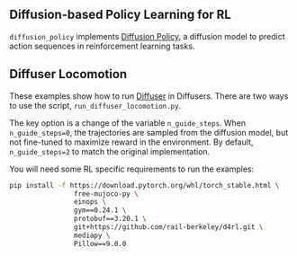 
## Diffusion-based Policy Learning for RL

`diffusion_policy` implements <a href="https://diffusion-policy.cs.columbia.edu/">Diffusion Policy</a>, a diffusion model to predict action sequences in reinforcement learning tasks.


## Diffuser Locomotion

These examples show how to run [Diffuser](https://arxiv.org/abs/2205.09991) in Diffusers.
There are two ways to use the script, `run_diffuser_locomotion.py`.

The key option is a change of the variable `n_guide_steps`.
When `n_guide_steps=0`, the trajectories are sampled from the diffusion model, but not fine-tuned to maximize reward in the environment.
By default, `n_guide_steps=2` to match the original implementation.


You will need some RL specific requirements to run the examples:

```sh
pip install -f https://download.pytorch.org/whl/torch_stable.html \
                free-mujoco-py \
                einops \
                gym==0.24.1 \
                protobuf==3.20.1 \
                git+https://github.com/rail-berkeley/d4rl.git \
                mediapy \
                Pillow==9.0.0
```
